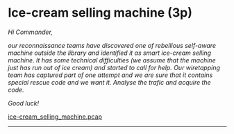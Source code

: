 # Ice-cream selling machine (3p)
_Hi Commander,_

_our reconnaissance teams have discovered one of rebellious self-aware machine outside the library and identified it
as smart ice-cream selling machine. It has some technical difficulties (we assume that the machine just has run out
of ice cream) and started to call for help. Our wiretapping team has captured part of one attempt and we are sure
that it contains special rescue code and we want it. Analyse the trafic and acquire the code._

_Good luck!_

[ice-cream_selling_machine.pcap](ice-cream_selling_machine.pcap)

---